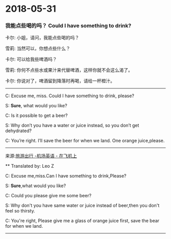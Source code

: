 ﻿2018-05-31 
==========
### 我能点些喝的吗？ Could I have something to drink?

卡尔: 小姐，请问，我能点些喝的吗？


雪莉: 当然可以，你想点些什么？


卡尔: 可以给我些啤酒吗？


雪莉: 你何不点些水或果汁来代替啤酒，这样你就不会这么渴了。


卡尔: 你说对了，啤酒留到降落时再喝，请给一杯橙汁。

***
C: Excuse me, miss. Could I have something to drink, please?<br>

S: **Sure**, what would you like? <br>

C: Is it possible to get a beer? <br>

S: Why don’t you have a water or juice instead, so you don’t get dehydrated?  <br>

C: You’re right. I’ll save the beer for when we land. One orange juice,please.<br>

***

来源:[旅游出行 -机场英语 - 在飞机上](http://talk.oralpractice.com/article_10078.html)

**
Translated by: Leo Z

C: Excuse me,miss.Can I have something to drink,Please?

S: **Sure**,what would you like?

C: Could you please give me some beer?

S: Why don't you have same water or juice instead of beer,then you don't feel so thirsty.

C: You're right, Please give me a glass of orange juice first, save the bear for when we land.

***


